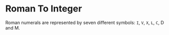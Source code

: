 # Roman To Integer

Roman numerals are represented by seven different symbols: ```I```, ```V```, ```X```, ```L```, ```C```, D and M.
